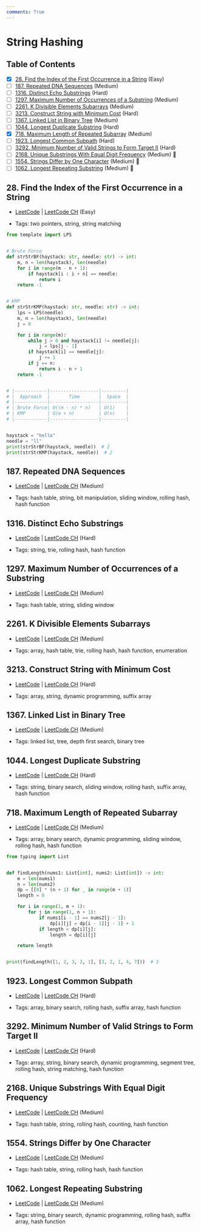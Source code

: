 ```yaml
---
comments: True
---
```


# String Hashing

## Table of Contents

- [x] [28. Find the Index of the First Occurrence in a String](https://leetcode.cn/problems/find-the-index-of-the-first-occurrence-in-a-string/) (Easy)
- [ ] [187. Repeated DNA Sequences](https://leetcode.cn/problems/repeated-dna-sequences/) (Medium)
- [ ] [1316. Distinct Echo Substrings](https://leetcode.cn/problems/distinct-echo-substrings/) (Hard)
- [ ] [1297. Maximum Number of Occurrences of a Substring](https://leetcode.cn/problems/maximum-number-of-occurrences-of-a-substring/) (Medium)
- [ ] [2261. K Divisible Elements Subarrays](https://leetcode.cn/problems/k-divisible-elements-subarrays/) (Medium)
- [ ] [3213. Construct String with Minimum Cost](https://leetcode.cn/problems/construct-string-with-minimum-cost/) (Hard)
- [ ] [1367. Linked List in Binary Tree](https://leetcode.cn/problems/linked-list-in-binary-tree/) (Medium)
- [ ] [1044. Longest Duplicate Substring](https://leetcode.cn/problems/longest-duplicate-substring/) (Hard)
- [x] [718. Maximum Length of Repeated Subarray](https://leetcode.cn/problems/maximum-length-of-repeated-subarray/) (Medium)
- [ ] [1923. Longest Common Subpath](https://leetcode.cn/problems/longest-common-subpath/) (Hard)
- [ ] [3292. Minimum Number of Valid Strings to Form Target II](https://leetcode.cn/problems/minimum-number-of-valid-strings-to-form-target-ii/) (Hard)
- [ ] [2168. Unique Substrings With Equal Digit Frequency](https://leetcode.cn/problems/unique-substrings-with-equal-digit-frequency/) (Medium) 👑
- [ ] [1554. Strings Differ by One Character](https://leetcode.cn/problems/strings-differ-by-one-character/) (Medium) 👑
- [ ] [1062. Longest Repeating Substring](https://leetcode.cn/problems/longest-repeating-substring/) (Medium) 👑

## 28. Find the Index of the First Occurrence in a String

-   [LeetCode](https://leetcode.com/problems/find-the-index-of-the-first-occurrence-in-a-string/) | [LeetCode CH](https://leetcode.cn/problems/find-the-index-of-the-first-occurrence-in-a-string/) (Easy)

-   Tags: two pointers, string, string matching

```python title="28. Find the Index of the First Occurrence in a String - Python Solution"
from template import LPS


# Brute Force
def strStrBF(haystack: str, needle: str) -> int:
    m, n = len(haystack), len(needle)
    for i in range(m - n + 1):
        if haystack[i : i + n] == needle:
            return i
    return -1


# KMP
def strStrKMP(haystack: str, needle: str) -> int:
    lps = LPS(needle)
    m, n = len(haystack), len(needle)
    j = 0

    for i in range(m):
        while j > 0 and haystack[i] != needle[j]:
            j = lps[j - 1]
        if haystack[i] == needle[j]:
            j += 1
        if j == n:
            return i - n + 1
    return -1


# |------------|------------------|---------|
# |  Approach  |       Time       |  Space  |
# |------------|------------------|---------|
# | Brute Force| O((m - n) * n)   | O(1)    |
# | KMP        | O(m + n)         | O(n)    |
# |------------|------------------|---------|


haystack = "hello"
needle = "ll"
print(strStrBF(haystack, needle))  # 2
print(strStrKMP(haystack, needle))  # 2

```

## 187. Repeated DNA Sequences

-   [LeetCode](https://leetcode.com/problems/repeated-dna-sequences/) | [LeetCode CH](https://leetcode.cn/problems/repeated-dna-sequences/) (Medium)

-   Tags: hash table, string, bit manipulation, sliding window, rolling hash, hash function
## 1316. Distinct Echo Substrings

-   [LeetCode](https://leetcode.com/problems/distinct-echo-substrings/) | [LeetCode CH](https://leetcode.cn/problems/distinct-echo-substrings/) (Hard)

-   Tags: string, trie, rolling hash, hash function
## 1297. Maximum Number of Occurrences of a Substring

-   [LeetCode](https://leetcode.com/problems/maximum-number-of-occurrences-of-a-substring/) | [LeetCode CH](https://leetcode.cn/problems/maximum-number-of-occurrences-of-a-substring/) (Medium)

-   Tags: hash table, string, sliding window
## 2261. K Divisible Elements Subarrays

-   [LeetCode](https://leetcode.com/problems/k-divisible-elements-subarrays/) | [LeetCode CH](https://leetcode.cn/problems/k-divisible-elements-subarrays/) (Medium)

-   Tags: array, hash table, trie, rolling hash, hash function, enumeration
## 3213. Construct String with Minimum Cost

-   [LeetCode](https://leetcode.com/problems/construct-string-with-minimum-cost/) | [LeetCode CH](https://leetcode.cn/problems/construct-string-with-minimum-cost/) (Hard)

-   Tags: array, string, dynamic programming, suffix array
## 1367. Linked List in Binary Tree

-   [LeetCode](https://leetcode.com/problems/linked-list-in-binary-tree/) | [LeetCode CH](https://leetcode.cn/problems/linked-list-in-binary-tree/) (Medium)

-   Tags: linked list, tree, depth first search, binary tree
## 1044. Longest Duplicate Substring

-   [LeetCode](https://leetcode.com/problems/longest-duplicate-substring/) | [LeetCode CH](https://leetcode.cn/problems/longest-duplicate-substring/) (Hard)

-   Tags: string, binary search, sliding window, rolling hash, suffix array, hash function
## 718. Maximum Length of Repeated Subarray

-   [LeetCode](https://leetcode.com/problems/maximum-length-of-repeated-subarray/) | [LeetCode CH](https://leetcode.cn/problems/maximum-length-of-repeated-subarray/) (Medium)

-   Tags: array, binary search, dynamic programming, sliding window, rolling hash, hash function

```python title="718. Maximum Length of Repeated Subarray - Python Solution"
from typing import List


def findLength(nums1: List[int], nums2: List[int]) -> int:
    m = len(nums1)
    n = len(nums2)
    dp = [[0] * (n + 1) for _ in range(m + 1)]
    length = 0

    for i in range(1, m + 1):
        for j in range(1, n + 1):
            if nums1[i - 1] == nums2[j - 1]:
                dp[i][j] = dp[i - 1][j - 1] + 1
            if length < dp[i][j]:
                length = dp[i][j]

    return length


print(findLength([1, 2, 3, 2, 1], [3, 2, 1, 4, 7]))  # 3

```

## 1923. Longest Common Subpath

-   [LeetCode](https://leetcode.com/problems/longest-common-subpath/) | [LeetCode CH](https://leetcode.cn/problems/longest-common-subpath/) (Hard)

-   Tags: array, binary search, rolling hash, suffix array, hash function
## 3292. Minimum Number of Valid Strings to Form Target II

-   [LeetCode](https://leetcode.com/problems/minimum-number-of-valid-strings-to-form-target-ii/) | [LeetCode CH](https://leetcode.cn/problems/minimum-number-of-valid-strings-to-form-target-ii/) (Hard)

-   Tags: array, string, binary search, dynamic programming, segment tree, rolling hash, string matching, hash function
## 2168. Unique Substrings With Equal Digit Frequency

-   [LeetCode](https://leetcode.com/problems/unique-substrings-with-equal-digit-frequency/) | [LeetCode CH](https://leetcode.cn/problems/unique-substrings-with-equal-digit-frequency/) (Medium)

-   Tags: hash table, string, rolling hash, counting, hash function
## 1554. Strings Differ by One Character

-   [LeetCode](https://leetcode.com/problems/strings-differ-by-one-character/) | [LeetCode CH](https://leetcode.cn/problems/strings-differ-by-one-character/) (Medium)

-   Tags: hash table, string, rolling hash, hash function
## 1062. Longest Repeating Substring

-   [LeetCode](https://leetcode.com/problems/longest-repeating-substring/) | [LeetCode CH](https://leetcode.cn/problems/longest-repeating-substring/) (Medium)

-   Tags: string, binary search, dynamic programming, rolling hash, suffix array, hash function
